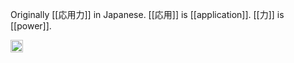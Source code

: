 
Originally [[応用力]] in Japanese.
[[応用]] is [[application]]. [[力]] is [[power]].

<img src='https://scrapbox.io/api/pages/nishio/en/icon' alt='en.icon' height="19.5"/>